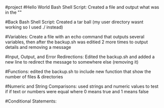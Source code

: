 #project
#Hello World Bash Shell Script: Created a file and output what was in the ""

#Back Bash Shell Script: Created a tar ball (my user directory wasnt working so I used ./ instead)

#Variables: Create a file with an echo command that outputs several variables, then after the backup.sh was editied 2 more times to output details and removing a message

#Input, Output, and Error Redirections: Edited the backup.sh and added a new line to redirect the message to somewhere else (removing it)

#Functions: edited the backup.sh to include new function that show the number of files & directories

#Numeric and String Comparisons: used strings and numeric values to test if if text or numbers were equal where 0 means true and 1 means false

#Conditional Statements:


